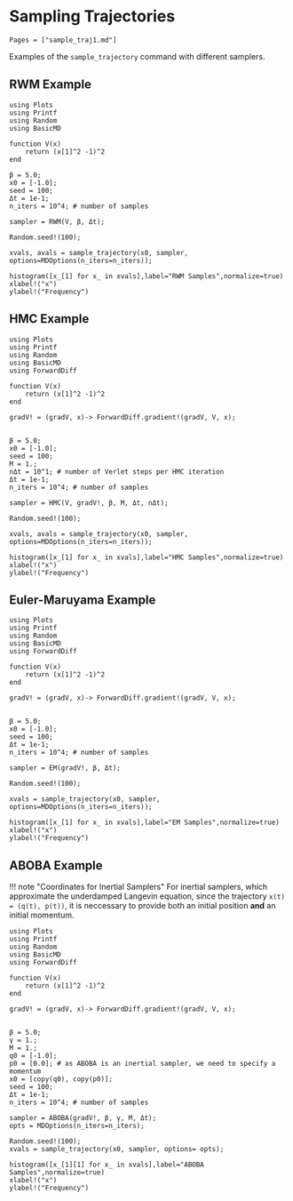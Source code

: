 # Sampling Trajectories



```@contents
Pages = ["sample_traj1.md"]
```
Examples of the `sample_trajectory` command with different samplers.

## RWM Example

```@example
using Plots
using Printf
using Random
using BasicMD

function V(x)
    return (x[1]^2 -1)^2
end

β = 5.0;
x0 = [-1.0];
seed = 100;
Δt = 1e-1;
n_iters = 10^4; # number of samples

sampler = RWM(V, β, Δt);

Random.seed!(100);

xvals, avals = sample_trajectory(x0, sampler, options=MDOptions(n_iters=n_iters));

histogram([x_[1] for x_ in xvals],label="RWM Samples",normalize=true)
xlabel!("x")
ylabel!("Frequency")
```

## HMC Example
```@example
using Plots
using Printf
using Random
using BasicMD
using ForwardDiff

function V(x)
    return (x[1]^2 -1)^2
end

gradV! = (gradV, x)-> ForwardDiff.gradient!(gradV, V, x);


β = 5.0;
x0 = [-1.0];
seed = 100;
M = 1.;
nΔt = 10^1; # number of Verlet steps per HMC iteration
Δt = 1e-1;
n_iters = 10^4; # number of samples

sampler = HMC(V, gradV!, β, M, Δt, nΔt);

Random.seed!(100);

xvals, avals = sample_trajectory(x0, sampler, options=MDOptions(n_iters=n_iters));

histogram([x_[1] for x_ in xvals],label="HMC Samples",normalize=true)
xlabel!("x")
ylabel!("Frequency")
```

## Euler-Maruyama Example
```@example
using Plots
using Printf
using Random
using BasicMD
using ForwardDiff

function V(x)
    return (x[1]^2 -1)^2
end

gradV! = (gradV, x)-> ForwardDiff.gradient!(gradV, V, x);


β = 5.0;
x0 = [-1.0];
seed = 100;
Δt = 1e-1;
n_iters = 10^4; # number of samples

sampler = EM(gradV!, β, Δt);

Random.seed!(100);

xvals = sample_trajectory(x0, sampler, options=MDOptions(n_iters=n_iters));

histogram([x_[1] for x_ in xvals],label="EM Samples",normalize=true)
xlabel!("x")
ylabel!("Frequency")
```

## ABOBA Example
!!! note "Coordinates for Inertial Samplers"
    For inertial samplers, which approximate the underdamped Langevin equation, since the trajectory ``x(t) = (q(t), p(t))``, it is neccessary to provide both an initial position __and__ an initial momentum.

```@example
using Plots
using Printf
using Random
using BasicMD
using ForwardDiff

function V(x)
    return (x[1]^2 -1)^2
end

gradV! = (gradV, x)-> ForwardDiff.gradient!(gradV, V, x);


β = 5.0;
γ = 1.;
M = 1.;
q0 = [-1.0];
p0 = [0.0]; # as ABOBA is an inertial sampler, we need to specify a momentum
x0 = [copy(q0), copy(p0)];
seed = 100;
Δt = 1e-1;
n_iters = 10^4; # number of samples

sampler = ABOBA(gradV!, β, γ, M, Δt);
opts = MDOptions(n_iters=n_iters);

Random.seed!(100);
xvals = sample_trajectory(x0, sampler, options= opts);

histogram([x_[1][1] for x_ in xvals],label="ABOBA Samples",normalize=true)
xlabel!("x")
ylabel!("Frequency")
```
